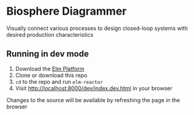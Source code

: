 # Biosphere Diagrammer

Visually connect various processes to design closed-loop systems with desired production characteristics

## Running in dev mode

1. Download the [Elm Platform](https://guide.elm-lang.org/get_started.html)
2. Clone or download this repo
3. `cd` to the repo and run `elm-reactor`
4. Visit [http://localhost:8000/dev/index.dev.html](http://localhost:8000/dev/index.dev.html) in your browser

Changes to the source will be available by refreshing the page in the browser

